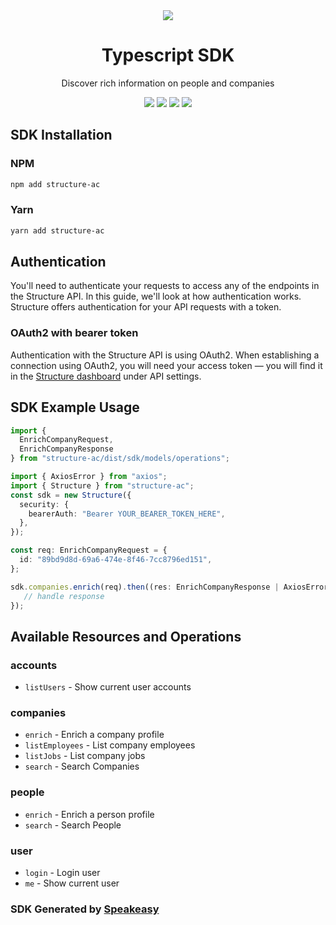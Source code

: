 <div align="center">
    <picture>
        <source srcset="https://user-images.githubusercontent.com/6267663/229523981-b357a689-adc6-4905-ac0e-e432aee5800b.png" media="(prefers-color-scheme: dark)">
        <img src="https://user-images.githubusercontent.com/6267663/229523981-b357a689-adc6-4905-ac0e-e432aee5800b.png">
    </picture>
    <h1>Typescript SDK</h1>
   <p>Discover rich information on people and companies</p>
   <a href="https://docs.structure.ac/"><img src="https://img.shields.io/static/v1?label=Docs&message=API Ref&color=2564ec&style=for-the-badge" /></a>
   <a href="https://github.com/structure-ac/structure-ts/actions"><img src="https://img.shields.io/github/actions/workflow/status/structure-ac/structure-ts/speakeasy_sdk_generation.yml?style=for-the-badge" /></a>
  <a href="https://opensource.org/licenses/MIT"><img src="https://img.shields.io/badge/License-MIT-blue.svg?style=for-the-badge" /></a>
  <a href="https://github.com/structure-ac/structure-ts/releases"><img src="https://img.shields.io/github/v/release/structure-ac/structure-ts?sort=semver&style=for-the-badge" /></a>
</div>

<!-- Start SDK Installation -->
## SDK Installation

### NPM

```bash
npm add structure-ac
```

### Yarn

```bash
yarn add structure-ac
```
<!-- End SDK Installation -->

## Authentication
You'll need to authenticate your requests to access any of the endpoints in the Structure API. In this guide, we'll look at how authentication works. Structure offers authentication for your API requests with a token.

### OAuth2 with bearer token
Authentication with the Structure API is using OAuth2. When establishing a connection using OAuth2, you will need your access token — you will find it in the [Structure dashboard](https://www.structure.ac/api_tokens) under API settings.

## SDK Example Usage
<!-- Start SDK Example Usage -->
```typescript
import {
  EnrichCompanyRequest,
  EnrichCompanyResponse
} from "structure-ac/dist/sdk/models/operations";

import { AxiosError } from "axios";
import { Structure } from "structure-ac";
const sdk = new Structure({
  security: {
    bearerAuth: "Bearer YOUR_BEARER_TOKEN_HERE",
  },
});

const req: EnrichCompanyRequest = {
  id: "89bd9d8d-69a6-474e-8f46-7cc8796ed151",
};

sdk.companies.enrich(req).then((res: EnrichCompanyResponse | AxiosError) => {
   // handle response
});
```
<!-- End SDK Example Usage -->

<!-- Start SDK Available Operations -->
## Available Resources and Operations


### accounts

* `listUsers` - Show current user accounts

### companies

* `enrich` - Enrich a company profile
* `listEmployees` - List company employees
* `listJobs` - List company jobs
* `search` - Search Companies

### people

* `enrich` - Enrich a person profile
* `search` - Search People

### user

* `login` - Login user
* `me` - Show current user
<!-- End SDK Available Operations -->

### SDK Generated by [Speakeasy](https://docs.speakeasyapi.dev/docs/using-speakeasy/client-sdks)
